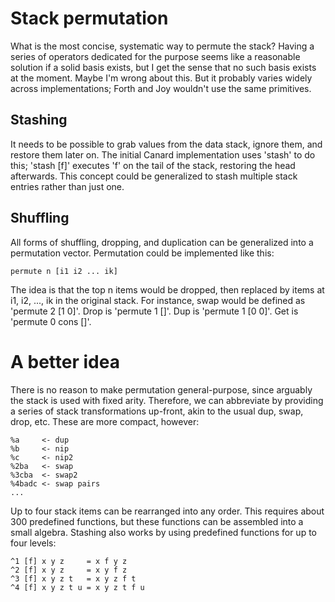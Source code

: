 # Stack permutation

What is the most concise, systematic way to permute the stack? Having a series of operators dedicated for the purpose seems like a reasonable solution if a solid basis exists, but I get the
sense that no such basis exists at the moment. Maybe I'm wrong about this. But it probably varies widely across implementations; Forth and Joy wouldn't use the same primitives.

## Stashing

It needs to be possible to grab values from the data stack, ignore them, and restore them later on. The initial Canard implementation uses 'stash' to do this; 'stash [f]' executes 'f' on the
tail of the stack, restoring the head afterwards. This concept could be generalized to stash multiple stack entries rather than just one.

## Shuffling

All forms of shuffling, dropping, and duplication can be generalized into a permutation vector. Permutation could be implemented like this:

    permute n [i1 i2 ... ik]

The idea is that the top n items would be dropped, then replaced by items at i1, i2, ..., ik in the original stack. For instance, swap would be defined as 'permute 2 [1 0]'. Drop is 'permute
1 []'. Dup is 'permute 1 [0 0]'. Get is 'permute 0 cons []'.

# A better idea

There is no reason to make permutation general-purpose, since arguably the stack is used with fixed arity. Therefore, we can abbreviate by providing a series of stack transformations up-front,
akin to the usual dup, swap, drop, etc. These are more compact, however:

    %a     <- dup
    %b     <- nip
    %c     <- nip2
    %2ba   <- swap
    %3cba  <- swap2
    %4badc <- swap pairs
    ...

Up to four stack items can be rearranged into any order. This requires about 300 predefined functions, but these functions can be assembled into a small algebra. Stashing also works by using
predefined functions for up to four levels:

    ^1 [f] x y z     = x f y z
    ^2 [f] x y z     = x y f z
    ^3 [f] x y z t   = x y z f t
    ^4 [f] x y z t u = x y z t f u